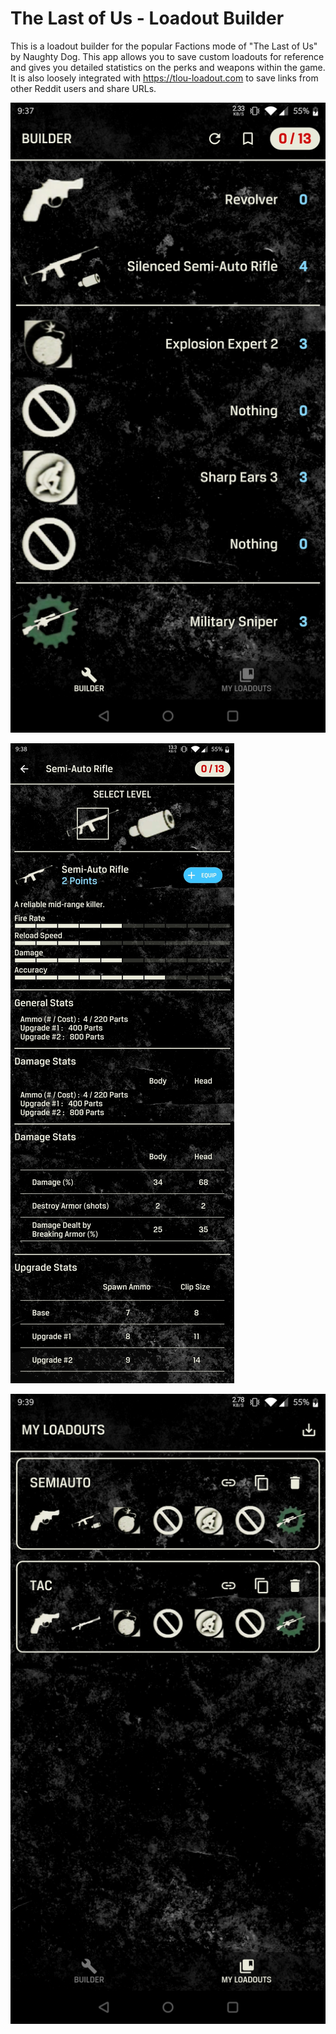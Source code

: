 # The Last of Us - Loadout Builder

This is a loadout builder for the popular Factions mode of "The Last of Us" by Naughty Dog. This app allows you to save custom loadouts for reference and gives you detailed statistics on the perks and weapons within the game. It is also loosely integrated with https://tlou-loadout.com to save links from other Reddit users and share URLs.

![Loadout Builder Screen](builder.jpg)


![Item Stats Screen](stats.jpg)


![Saved Loadouts Screen](loadouts.jpg)
